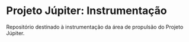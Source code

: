 # Projeto Júpiter: Instrumentação
Repositório destinado à instrumentação da área de propulsão do Projeto Júpiter.

